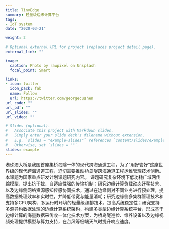 ```yaml
---
title: TinyEdge
summary: 轻量级边缘计算平台
tags:
- IoT system
date: "2020-03-21"

weight: 2

# Optional external URL for project (replaces project detail page).
external_link: ""

image:
  caption: Photo by rawpixel on Unsplash
  focal_point: Smart

links:
- icon: twitter
  icon_pack: fab
  name: Follow
  url: https://twitter.com/georgecushen
url_code: ""
url_pdf: ""
url_slides: ""
url_video: ""

# Slides (optional).
#   Associate this project with Markdown slides.
#   Simply enter your slide deck's filename without extension.
#   E.g. `slides = "example-slides"` references `content/slides/example-slides.md`.
#   Otherwise, set `slides = ""`.
slides: example
---
```


港珠澳大桥是我国首座集桥岛隧一体的现代跨海通道工程，为了“用好管好”这座世界级的现代跨海通道工程，迫切需要推动桥岛隧跨海通道工程运维管理技术创新。本课题为国家重点研发计划课题研究内容。
课题研究复杂环境下低功耗广域网传输模型，提出抗干扰、自适应性强的传输机制；研究边缘计算负载动态迁移技术、以及边缘侧网络资源感知传感协同技术，通过在边缘侧对不同业务进行预处理，提高数据处理效率和实时性，并降低带宽与能量消耗；研究边缘侧多集群管理技术和支持多CPU架构、多运行时环境的轻量级编排技术，提高系统稳定性；研究支持多源异构数据处理的边缘计算系统架构，构建多类型边缘计算系统平台，形成基于边缘计算的海量数据采传收一体化技术方案，为桥岛隧巡检、维养设备以及边缘视频处理提供模型与算力支持，在台风等极端天气时提升响应速度。
